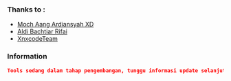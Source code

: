 ### Thanks to :
- [Moch Aang Ardiansyah XD](https://github.com/AangQwerty)
- [Aldi Bachtiar Rifai](https://github.com/Xenzi-XN1)
- [XnxcodeTeam](https://github.com/XnxcodeTeam)


### Information
``` json
Tools sedang dalam tahap pengembangan, tunggu informasi update selanjutnya. Terimakasih 👋
```